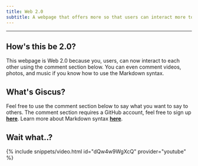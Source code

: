 ```yaml
---
title: Web 2.0
subtitle: A webpage that offers more so that users can interact more to the website and other users.
---
```

---

## How's this be 2.0?
This webpage is Web 2.0 because you, users, can now interact to each other using the comment section below. You can even comment videos, photos, and music if you know how to use the Markdown syntax.

## What's Giscus?
Feel free to use the comment section below to say what you want to say to others. The comment section requires a GitHub account, feel free to sign up [**here**](https://github.com/join). Learn more about Markdown syntax [**here**](https://docs.github.com/en/get-started/writing-on-github/getting-started-with-writing-and-formatting-on-github).

## Wait what..?
{% include snippets/video.html id="dQw4w9WgXcQ" provider="youtube" %}
